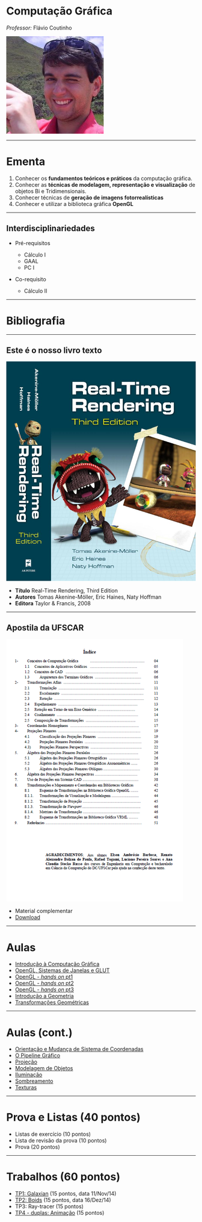 # Computação Gráfica
*Professor:* Flávio Coutinho

<img class="page-author-picture" src="images/flavio-avatar.jpg">

---

# Ementa

1. Conhecer os **fundamentos teóricos e práticos** da computação gráfica.
1. Conhecer as **técnicas de modelagem, representação e visualização** de objetos Bi
e Tridimensionais.
1. Conhecer técnicas de **geração de imagens fotorrealísticas**
1. Conhecer e utilizar a biblioteca gráfica **OpenGL**

---
## Interdisciplinariedades

- Pré-requisitos
  - Cálculo I
  - GAAL
  - PC I

- Co-requisito
  - Cálculo II

---
# Bibliografia

---
## Este é o nosso **livro texto**

<div class="book-cover-container">
  <img class="book-cover" src="images/rtr3.jpg">
  <div class="book-left"></div>
</div>

- **Título**	Real-Time Rendering, Third Edition
- **Autores**	Tomas Akenine-Möller, Eric Haines, Naty Hoffman
- **Editora**	Taylor & Francis, 2008

---
## Apostila da UFSCAR

<div class="book-cover-container">
  <img class="book-cover" src="images/apostila-ufscar-thumb.png">
  <div class="book-left book-light"></div>
</div>

- Material complementar
- [Download](https://drive.google.com/file/d/0B6-KCjtlxaKIY21UOWxBTEp4VTA/edit?usp=sharing)

---
# Aulas

- [Introdução à Computação Gráfica](classes/intro/)
- [OpenGL, Sistemas de Janelas e GLUT](classes/opengl/)
- [OpenGL - _hands on_ pt1](classes/opengl-handson/)
- [OpenGL - _hands on_ pt2](classes/opengl-handson2/)
- [OpenGL - _hands on_ pt3](classes/opengl-handson3/)
- [Introdução a Geometria](classes/geometry/)
- [Transformações Geométricas](classes/transforms)

---
# Aulas (cont.)

- [Orientação e Mudança de Sistema de Coordenadas](classes/baseorientation/)
- [O Pipeline Gráfico](classes/pipeline)
- [Projeção](classes/projection)
- [Modelagem de Objetos](classes/modeling)
- [Iluminação](classes/lighting)
- [Sombreamento](classes/shading)
- [Texturas](classes/textures)

---
# Prova e Listas (40 pontos)

- Listas de exercício (10 pontos)
- Lista de revisão da prova (10 pontos)
- Prova (20 pontos)

---
# Trabalhos (60 pontos)

- [TP1: Galaxian][tp1] (15 pontos, data 11/Nov/14)
- [TP2: Boids][tp2] (15 pontos, data 16/Dez/14)
- TP3: Ray-tracer (15 pontos)
- [TP4 - duplas: Animação][tp4] (15 pontos)

[tp1]: https://github.com/fegemo/cefet-cg/tree/master/src/assignments/tp1
[tp2]: https://github.com/fegemo/cefet-cg/tree/master/src/assignments/tp2
[tp3]: https://github.com/fegemo/cefet-cg/tree/master/src/assignments/tp3
[tp4]: https://github.com/fegemo/cefet-cg/blob/master/src/assignments/tp4
